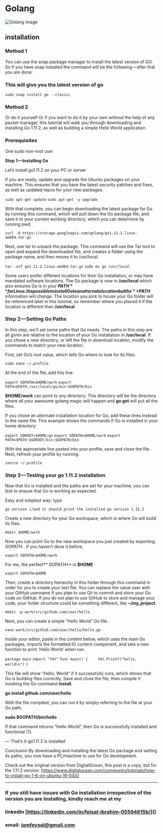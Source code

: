# Golang
![Golang image](https://raw.githubusercontent.com/raydac/mvn-golang/master/assets/mvngolang.png)

## installation

### Method 1
You can use the snap package manager to install the latest version of GO. So if you have snap installed the command will be the following — after that you are done:

### This will give you the latest version of go


`sudo snap install go --classic`


### Method 2
Or do it yourself
Or if you want to do it by your own without the help of any packet manager, this tutorial will walk you through downloading and installing Go 1.11.2, as well as building a simple Hello World application.

### Prerequisites

One sudo non-root user

**Step 1 — Installing Go**

Let’s install go1.11.2 on your PC or server

If you are ready, update and upgrade the Ubuntu packages on your machine. This ensures that you have the latest security patches and fixes, as well as updated repos for your new packages.

`sudo apt-get update`
`sudo apt-get -y upgrade`

With that complete, you can begin downloading the latest package for Go by running this command, which will pull down the Go package file, and save it to your current working directory, which you can determine by running pwd.

`curl -O https://storage.googleapis.com/golang/go1.11.2.linux-amd64.tar.gz`

Next, use tar to unpack the package. This command will use the Tar tool to open and expand the downloaded file, and creates a folder using the package name, and then moves it to /usr/local.

`tar -xvf go1.11.2.linux-amd64.tar.gz`
`sudo mv go /usr/local`

Some users prefer different locations for their Go installation, or may have mandated software locations. The Go package is now in **/usr/local** which also ensures Go is in your **$PATH** for Linux. It is possible to install Go to an alternate location but the **$PATH** information will change. The location you pick to house your Go folder will be referenced later in this tutorial, so remember where you placed it if the location is different than **/usr/local**.

### Step 2 — Setting Go Paths

In this step, we’ll set some paths that Go needs. The paths in this step are all given are relative to the location of your Go installation in **/usr/local**. If you chose a new directory, or left the file in download location, modify the commands to match your new location.

First, set Go’s root value, which tells Go where to look for its files.

`sudo nano ~/.profile`

At the end of the file, add this line:

`export GOPATH=$HOME/work`
`export PATH=$PATH:/usr/local/go/bin:$GOPATH/bin`

**$HOME/work** can point to any directory. This directory will be the directory where all your awesome golang magic will happen and **go get** will put all the files.

If you chose an alternate installation location for Go, add these lines instead to the same file. This example shows the commands if Go is installed in your home directory:

`export GOROOT=$HOME/go`
`export GOPATH=$HOME/work`
`export PATH=$PATH:$GOROOT/bin:$GOPATH/bin`

With the appropriate line pasted into your profile, save and close the file. Next, refresh your profile by running:

`source ~/.profile`

### Step 3 — Testing your go 1.11.2 installation

Now that Go is installed and the paths are set for your machine, you can test to ensure that Go is working as expected.

Easy and simplest way: type

`go version //and it should print the installed go version 1.11.2`

Create a new directory for your Go workspace, which is where Go will build its files.

`mkdir $HOME/work`

Now you can point Go to the new workspace you just created by exporting GOPATH . If you haven’t done it before.

`export GOPATH=$HOME/work`

For me, the perfect** GOPATH** is **$HOME**

`export GOPATH=$HOME`

Then, create a directory hierarchy in this folder through this command in order for you to create your test file. You can replace the value user with your GitHub username if you plan to use Git to commit and store your Go code on GitHub. If you do not plan to use GitHub to store and manage your code, your folder structure could be something different, like **~/my_project.**

`mkdir -p work/src/github.com/user/hello`


Next, you can create a simple “Hello World” Go file.

`nano work/src/github.com/user/hello/hello.go`


Inside your editor, paste in the content below, which uses the main Go packages, imports the formatted IO content component, and sets a new function to print ‘Hello World’ when run.

`package main`
`import "fmt"`
`func main() {`
`    fmt.Printf("hello, world\n")`
`}`

This file will show “Hello, World” if it successfully runs, which shows that Go is building files correctly. Save and close the file, then compile it invoking the Go command **install**.

**go install github.com/user/hello**

With the file compiled, you can run it by simply referring to the file at your Go path.

**sudo $GOPATH/bin/hello**

If that command returns “Hello World”, then Go is successfully installed and functional [1].

— That’s it-go1.11.2 is installed

Conclusion
By downloading and installing the latest Go package and setting its paths, you now have a PC/machine to use for Go development.

Check out the original version from DigitalOcean, this post is a copy, but for the 1.11.2 version: [https://www.digitalocean.com/community/tutorials/how-to-install-go-1-6-on-ubuntu-16-04]()

***
###  If you still have issues with Go installation irrespective of the version you are Installing, kindly reach me at my
###  linkedln [https://linkedin.com/in/feisal-ibrahim-05594615b/]()
###  email: [iamfeysal@gmail.com]()
